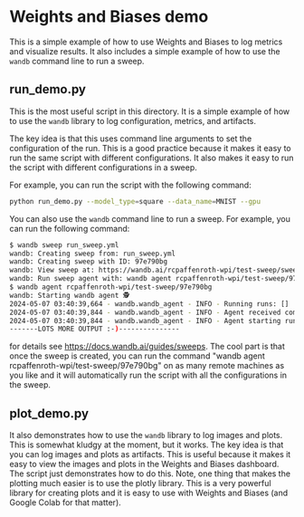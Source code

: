 # Weights and Biases demo

This is a simple example of how to use Weights and Biases to log metrics and visualize results.  It also includes a simple example of how to use the `wandb` command line to run a sweep.

## run_demo.py

This is the most useful script in this directory.  It is a simple example of how to use the `wandb` library to log configuration, metrics, and artifacts. 

The key idea is that this uses command line arguments to set the configuration of the run.  This is a good practice because it makes it easy to run the same script with different configurations.  It also makes it easy to run the script with different configurations in a sweep.

For example, you can run the script with the following command:

```bash
python run_demo.py --model_type=square --data_name=MNIST --gpu
```

You can also use the `wandb` command line to run a sweep.  For example, you can run the following command:

```bash
$ wandb sweep run_sweep.yml
wandb: Creating sweep from: run_sweep.yml
wandb: Creating sweep with ID: 97e790bg
wandb: View sweep at: https://wandb.ai/rcpaffenroth-wpi/test-sweep/sweeps/97e790bg
wandb: Run sweep agent with: wandb agent rcpaffenroth-wpi/test-sweep/97e790bg
$ wandb agent rcpaffenroth-wpi/test-sweep/97e790bg
wandb: Starting wandb agent 🕵️
2024-05-07 03:40:39,664 - wandb.wandb_agent - INFO - Running runs: []
2024-05-07 03:40:39,844 - wandb.wandb_agent - INFO - Agent received command: run
2024-05-07 03:40:39,844 - wandb.wandb_agent - INFO - Agent starting run with config:
-------LOTS MORE OUTPUT :-)---------------
```

for details see https://docs.wandb.ai/guides/sweeps.  The cool part is that once the sweep
is created, you can run the command "wandb agent rcpaffenroth-wpi/test-sweep/97e790bg" on as many
remote machines as you like and it will automatically run the script with all the configurations
in the sweep.

## plot_demo.py
It also demonstrates how to use the `wandb` library to log images and plots.  This is somewhat kludgy at the moment, but it works.  The key idea is that you can log images and plots as artifacts.  This is useful because it makes it easy to view the images and plots in the Weights and Biases dashboard.  The script just demonstrates how to do this.  Note, one thing that makes the plotting much easier is to use the plotly library.  This is a very powerful library for creating plots and it is easy to use with Weights and Biases (and Google Colab for that matter).